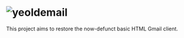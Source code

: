 # ![yeoldemail](https://github.com/ljcool2006/YeOldeMail/assets/51834343/eb04c462-535e-4a4c-983d-15e97051d68c)
This project aims to restore the now-defunct basic HTML Gmail client.
